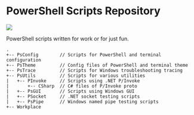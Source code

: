 # PowerShell Scripts Repository

![](https://img.shields.io/badge/PowerShell-7.0-5391FE?style=flat-square&logo=PowerShell&link=https://github.com/PowerShell/PowerShell/)

PowerShell scripts written for work or for just fun.

```PlainText
.
+-- PsConfig        // Scripts for PowerShell and terminal configuration
+-- PsTheme         // Config files of PowerShell and terminal theme
+-- PsTrace         // Scripts for Windows troubleshooting tracing
+-- PsUtils         // Scripts for various utilities
|   +-- PInvoke     // Scripts using .NET P/Invoke
|       +-- CSharp  // C# files of P/Invoke proto
|   +-- PsGUI       // Scripts using Windows GUI
|   +-- PSocket     // .NET socket testing scripts
|   +-- PsPipe      // Windows named pipe testing scripts
+-- Workplace
```
